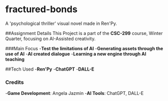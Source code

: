 # fractured-bonds
A 'psychological thriller' visual novel made in Ren'Py.

##Assignment Details
This Project is a part of the **CSC-299** course, Winter Quarter, focusing on AI-Assisted creativity.

###Main Focus
-**Test the limitations of AI**
-**Generating assets through the use of AI**
-**AI created dialogue**
-**Learning a new engine through AI teaching**

##Tech Used
-**Ren'Py**
-**ChatGPT**
-**DALL-E**


### **Credits**
-**Game Development**: Angela Jazmin
-**AI Tools**: ChatGPT, DALL-E

